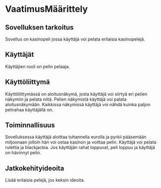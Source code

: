 # VaatimusMäärittely

## Sovelluksen tarkoitus

Sovellus on kasinopeli jossa käyttäjä voi pelata erilaisia kasinopelejä. 

## Käyttäjät

Käyttäjien rooli on pelin pelaaja. 

## Käyttöliittymä

Käyttöliittymässä on aloitusnäkymä, josta käyttäjä voi siirtyä eri pelien näkymiin ja pelata niitä. Pelien näkymistä käyttäjä voi palata aloitusnäkymään. Kaikkissa näkymissä käyttäjä voi nähdä kuinka paljon pelirahaa käyttäjällä on. 

## Toiminnallisuus

Sovelluksessa käyttäjä aloittaa tuhannella eurolla ja pyrkii pääsemään miljoonaan jolloin hän voi ostaa kasinon ja voittaa pelin. Käyttäjä voi pelata rulettia ja blackjackia. Jos käyttäjän rahat loppuvat, peli loppuu ja käyttäjä on hävinnyt pelin. 

## Jatkokehityideoita

Lisää erilaisia pelejä, jos keksin ideoita. 
